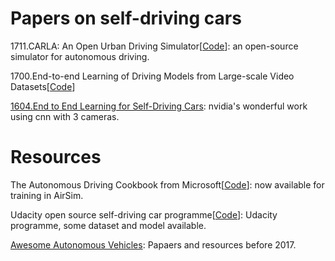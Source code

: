 # Papers on self-driving cars

1711.CARLA: An Open Urban Driving Simulator[[Code](https://github.com/carla-simulator/carla)]: an open-source simulator for autonomous driving.

1700.End-to-end Learning of Driving Models from Large-scale Video Datasets[[Code](https://github.com/gy20073/BDD_Driving_Model)]

[1604.End to End Learning for Self-Driving Cars](https://arxiv.org/abs/1604.07316): nvidia's wonderful work using cnn with 
3 cameras.


# Resources

The Autonomous Driving Cookbook from Microsoft[[Code](https://github.com/Microsoft/AutonomousDrivingCookbook)]: now available for training
in AirSim.

Udacity open source self-driving car programme[[Code](https://github.com/udacity/self-driving-car)]: Udacity programme, some dataset
and model available.

[Awesome Autonomous Vehicles](https://github.com/takeitallsource/awesome-autonomous-vehicles): Papaers and resources before 2017.
